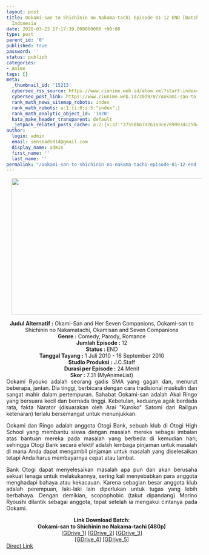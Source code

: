 ```yaml
---
layout: post
title: Ookami-san to Shichinin no Nakama-tachi Episode 01-12 END [Batch] Subtitle
  Indonesia
date: 2020-03-23 17:17:39.000000000 +00:00
type: post
parent_id: '0'
published: true
password: ''
status: publish
categories:
- Anime
tags: []
meta:
  _thumbnail_id: '15213'
  cyberseo_rss_source: https://www.ciunime.web.id/atom.xml?start-index=901&max-results=150
  cyberseo_post_link: https://www.ciunime.web.id/2019/07/ookami-san-to-shichinin-no-nakama-tachi.html
  rank_math_news_sitemap_robots: index
  rank_math_robots: a:1:{i:0;s:5:"index";}
  rank_math_analytic_object_id: '1820'
  kata_make_header_transparent: default
  _jetpack_related_posts_cache: a:2:{s:32:"37550b67d263a3ce789993dc25046c5f";a:2:{s:7:"expires";i:1646429334;s:7:"payload";a:0:{}}s:32:"8f6677c9d6b0f903e98ad32ec61f8deb";a:2:{s:7:"expires";i:1646429337;s:7:"payload";a:0:{}}}
author:
  login: admin
  email: senseads014@gmail.com
  display_name: admin
  first_name: ''
  last_name: ''
permalink: "/ookami-san-to-shichinin-no-nakama-tachi-episode-01-12-end-batch-subtitle-indonesia/"
---
```

<div class="separator" style="clear: both; text-align: center;"><a href="https://1.bp.blogspot.com/-OyaitH68pQU/XSsMXeeUUbI/AAAAAAAAbvI/ra2XezVcmf8oRfzPv6Ht9cp36GmiV6Y5ACLcBGAs/s1600/Ookami-san%2Bto%2BShichinin%2Bno%2BNakama-tachi.jpg" imageanchor="1" style="margin-left: 1em; margin-right: 1em;"><img border="0" data-original-height="720" data-original-width="1280" height="360" src="{{ site.baseurl }}/assets/2020/03/Ookami-san%2Bto%2BShichinin%2Bno%2BNakama-tachi.jpg" width="640" /></a></div>
<p>
<div style="text-align: center;"><b>Judul</b><b><b> Alternatif</b> :</b> Okami-San and Her Seven Companions, Ookami-san to Shichinin no Nakamatachi, Okamisan and Seven Companions</div>
<div style="text-align: center;"><b><b>Genre :</b></b> Comedy, Parody, Romance</div>
<div style="text-align: center;"><b>Jumlah Episode :</b> 12<br /><b>Status :&nbsp;</b>END<br /><b>Tanggal Tayang :</b> 1 Juli 2010 - 16 September 2010<br /><b>Studio Produksi :</b> J.C.Staff<br /><b>Durasi per Episode :</b> 24 Menit</div>
<div style="text-align: center;"><b>Skor :</b> 7.31 (MyAnimeList)</div>
<div style="text-align: center;"></div>
<div style="text-align: justify;">Ookami Ryouko adalah seorang gadis SMA yang gagah dan, menurut beberapa, jantan. Dia tinggi, berbicara dengan cara tradisional maskulin dan sangat mahir dalam pertempuran. Sahabat Ookami-san adalah Akai Ringo yang bersuara kecil dan bernada tinggi. Kebetulan, keduanya agak berdada rata, fakta Narator (disuarakan oleh Arai "Kuroko" Satomi dari Railgun ketenaran) terlalu bersemangat untuk menunjukkan.</p>
<p>Ookami dan Ringo adalah anggota Otogi Bank, sebuah klub di Otogi High School yang membantu siswa dengan masalah mereka sebagai imbalan atas bantuan mereka pada masalah yang berbeda di kemudian hari; sehingga Otogi Bank secara efektif adalah lembaga pinjaman untuk masalah di mana Anda dapat mengambil pinjaman untuk masalah yang diselesaikan tetapi Anda harus membayarnya cepat atau lambat.</p>
<p>Bank Otogi dapat menyelesaikan masalah apa pun dan akan berusaha sekuat tenaga untuk melakukannya, sering kali menyebabkan para anggota menghadapi bahaya atau kekacauan. Karena sebagian besar anggota klub adalah perempuan, laki-laki lain diperlukan untuk tugas yang lebih berbahaya. Dengan demikian, scopophobic (takut dipandang) Morino Ryoushi dilantik sebagai anggota, tepat setelah ia mengakui cintanya pada Ookami.</p></div>
<div style="text-align: justify;"></div>
<div style="text-align: justify;"></div>
<div style="text-align: center;"><b>Link Download Batch:</b></div>
<div style="text-align: center;"><b>Ookami-san to Shichinin no Nakama-tachi (480p)</b></div>
<div style="text-align: center;">[<a href="https://drive.google.com/uc?id=1xNvqFa2it16FXZ1BSO9GMusGrDPNiL-6" target="_blank" rel="noopener">GDrive_1</a>] [<a href="https://drive.google.com/uc?id=1KXUmvTqMh4W-WsaovVNxxvYAgmQY38Mm" target="_blank" rel="noopener">GDrive_2</a>] [<a href="https://drive.google.com/uc?id=1tyHbw_yeDwiZReeQB8rOpAKxysOtJg23" target="_blank" rel="noopener">GDrive_3</a>]<br />[<a href="https://drive.google.com/uc?id=1EpIuuO3dRi-LoxfM3lF8vuXn6cEpONVe" target="_blank" rel="noopener">GDrive_4</a>] [<a href="https://drive.google.com/uc?id=1HEoZ7PPMWhOs1teRc1SgL74lebuAzri_" target="_blank" rel="noopener">GDrive_5</a>]</div>
<link rel="stylesheet" href="https://cdnjs.cloudflare.com/ajax/libs/font-awesome/4.7.0/css/font-awesome.min.css" />
<div class="divbtn"> <a href="https://handymansurrender.com/fihup8buzv?key=94550f7ce39444073321dde3b8782f97" class="btn"><i class="fa fa-download"></i> Direct Link</a> </div>

